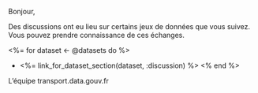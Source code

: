 Bonjour,

Des discussions ont eu lieu sur certains jeux de données que vous suivez. Vous pouvez prendre connaissance de ces échanges.

<%= for dataset <- @datasets do %>
- <%= link_for_dataset_section(dataset, :discussion) %>
<% end %>

L’équipe transport.data.gouv.fr

